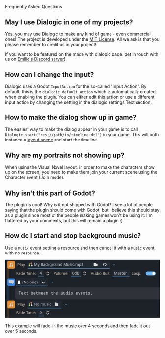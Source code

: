 <div class="header-banner blurple">
     <div class="header-label blurple">Frequently Asked Questions</div>
</div>

## May I use Dialogic in one of my projects?

Yes, you may use Dialogic to make any kind of game - even commercial ones!
The project is developed under the [MIT License](https://github.com/coppolaemilio/dialogic/blob/master/LICENSE). All we ask is that you please remember to credit us in your project!

If you want to be featured on the made with dialogic page, get in touch with us on [Emilio's Discord server](https://discord.gg/2hHQzkf2pX)!

## How can I change the input?

Dialogic uses a Godot `InputAction` for the so-called "Input Action". By default, this is the `dialogic_default_action` which is automatically created when enabling the plugin. You can either edit this action or use a different input action by changing the setting in the dialogic settings Text section.

## How to make the dialog show up in game?

The easiest way to make the dialog appear in your game is to call `Dialogic.start("res://path/to/timeline.dtl")` in your game. This will both instance a [layout scene](../Documentation/Styles_&_Layouts.md) and start the timeline.

## Why are my portraits not showing up?

When using the Visual Novel layout, in order to make the characters show up on the screen, you need to make them join your current scene using the Character event (Join mode).

## Why isn't this part of Godot?

The plugin is cool! Why is it not shipped with Godot? I see a lot of people saying that the plugin should come with Godot, but I believe this should stay as a plugin since most of the people making games won't be using it. I'm flattered by your comments, but this will remain a plugin :)

## How do I start and stop background music?

Use a `Music` event setting a resource and then cancel it with a `Music` event with no resource.

![header_faq](/media/faq/background_music_toggling.png)

This example will fade-in the music over 4 seconds and then fade it out over 5 seconds.

